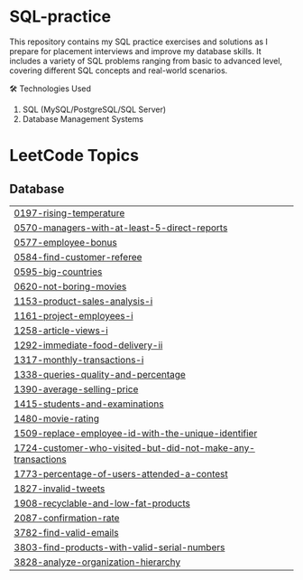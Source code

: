 # SQL-practice
This repository contains my SQL practice exercises and solutions as I prepare for placement interviews and improve my database skills. It includes a variety of SQL problems ranging from basic to advanced level, covering different SQL concepts and real-world scenarios.

🛠️ Technologies Used
1. SQL (MySQL/PostgreSQL/SQL Server)
2. Database Management Systems
<!---LeetCode Topics Start-->
# LeetCode Topics
## Database
|  |
| ------- |
| [0197-rising-temperature](https://github.com/Wodenvase/SQL-practice/tree/master/0197-rising-temperature) |
| [0570-managers-with-at-least-5-direct-reports](https://github.com/Wodenvase/SQL-practice/tree/master/0570-managers-with-at-least-5-direct-reports) |
| [0577-employee-bonus](https://github.com/Wodenvase/SQL-practice/tree/master/0577-employee-bonus) |
| [0584-find-customer-referee](https://github.com/Wodenvase/SQL-practice/tree/master/0584-find-customer-referee) |
| [0595-big-countries](https://github.com/Wodenvase/SQL-practice/tree/master/0595-big-countries) |
| [0620-not-boring-movies](https://github.com/Wodenvase/SQL-practice/tree/master/0620-not-boring-movies) |
| [1153-product-sales-analysis-i](https://github.com/Wodenvase/SQL-practice/tree/master/1153-product-sales-analysis-i) |
| [1161-project-employees-i](https://github.com/Wodenvase/SQL-practice/tree/master/1161-project-employees-i) |
| [1258-article-views-i](https://github.com/Wodenvase/SQL-practice/tree/master/1258-article-views-i) |
| [1292-immediate-food-delivery-ii](https://github.com/Wodenvase/SQL-practice/tree/master/1292-immediate-food-delivery-ii) |
| [1317-monthly-transactions-i](https://github.com/Wodenvase/SQL-practice/tree/master/1317-monthly-transactions-i) |
| [1338-queries-quality-and-percentage](https://github.com/Wodenvase/SQL-practice/tree/master/1338-queries-quality-and-percentage) |
| [1390-average-selling-price](https://github.com/Wodenvase/SQL-practice/tree/master/1390-average-selling-price) |
| [1415-students-and-examinations](https://github.com/Wodenvase/SQL-practice/tree/master/1415-students-and-examinations) |
| [1480-movie-rating](https://github.com/Wodenvase/SQL-practice/tree/master/1480-movie-rating) |
| [1509-replace-employee-id-with-the-unique-identifier](https://github.com/Wodenvase/SQL-practice/tree/master/1509-replace-employee-id-with-the-unique-identifier) |
| [1724-customer-who-visited-but-did-not-make-any-transactions](https://github.com/Wodenvase/SQL-practice/tree/master/1724-customer-who-visited-but-did-not-make-any-transactions) |
| [1773-percentage-of-users-attended-a-contest](https://github.com/Wodenvase/SQL-practice/tree/master/1773-percentage-of-users-attended-a-contest) |
| [1827-invalid-tweets](https://github.com/Wodenvase/SQL-practice/tree/master/1827-invalid-tweets) |
| [1908-recyclable-and-low-fat-products](https://github.com/Wodenvase/SQL-practice/tree/master/1908-recyclable-and-low-fat-products) |
| [2087-confirmation-rate](https://github.com/Wodenvase/SQL-practice/tree/master/2087-confirmation-rate) |
| [3782-find-valid-emails](https://github.com/Wodenvase/SQL-practice/tree/master/3782-find-valid-emails) |
| [3803-find-products-with-valid-serial-numbers](https://github.com/Wodenvase/SQL-practice/tree/master/3803-find-products-with-valid-serial-numbers) |
| [3828-analyze-organization-hierarchy](https://github.com/Wodenvase/SQL-practice/tree/master/3828-analyze-organization-hierarchy) |
<!---LeetCode Topics End-->
